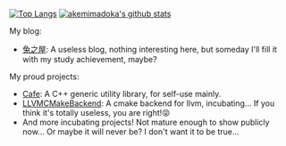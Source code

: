 [![Top Langs](https://github-readme-stats.vercel.app/api/top-langs/?username=akemimadoka)](https://github.com/anuraghazra/github-readme-stats)
[![akemimadoka's github stats](https://github-readme-stats.vercel.app/api?username=akemimadoka&show_icons=true)](https://github.com/anuraghazra/github-readme-stats)

My blog:
- [兔之屋](https://syaro.hotococoa.moe/wordpress/): A useless blog, nothing interesting here, but someday I'll fill it with my study achievement, maybe?

My proud projects:
- [Cafe](https://github.com/akemimadoka/Cafe): A C++ generic utility library, for self-use mainly.
- [LLVMCMakeBackend](https://github.com/akemimadoka/LLVMCMakeBackend): A cmake backend for llvm, incubating... If you think it's totally useless, you are right!😝
- And more incubating projects! Not mature enough to show publicly now... Or maybe it will never be? I don't want it to be true...

<!--
    Oh, you find me! A 🍭 for cute careful you!
-->
